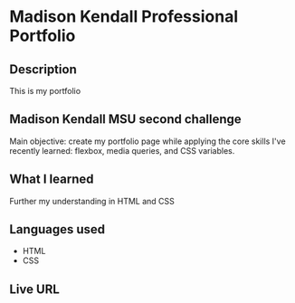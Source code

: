 # Madison Kendall Professional Portfolio

## Description
This is my portfolio

## Madison Kendall MSU second challenge
Main objective: create my portfolio page while applying the core skills I've recently learned: flexbox, media queries, and CSS variables.

## What I learned
Further my understanding in HTML and CSS

## Languages used 
- HTML
- CSS

## Live URL
